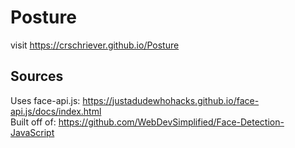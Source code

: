 # Posture

visit https://crschriever.github.io/Posture

## Sources
Uses face-api.js: https://justadudewhohacks.github.io/face-api.js/docs/index.html  
Built off of: https://github.com/WebDevSimplified/Face-Detection-JavaScript